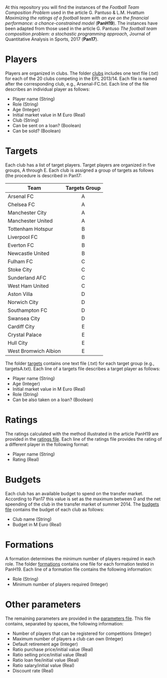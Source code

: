 At this repository you will find the instances of the *Football Team Composition Problem* used in the article G. Pantuso & L.M. Hvattum *Maximizing the ratings of a football team with an eye on the financial performance: a chance-constrained model* (**PanH19**).
The instances have been adapted from those used in the article G. Pantuso *The football team composition problem: a stochastic programming approach*, Journal of Quantitative Analysis in Sports, 2017 (**Pan17**).

# Players
Players are organized in clubs. The folder [clubs](./clubs) includes one text file (.txt) for each of the 20 clubs competing in the EPL 2013/14.
Each file is named after the corresponding club, e.g., Arsenal-FC.txt. Each line of the file describes an individual player as follows:

- Player name (String)
- Role (String)
- Age (Integer)
- Initial market value in M Euro (Real)
- Club (String)
- Can be sent on a loan? (Boolean)
- Can be sold? (Boolean) 

# Targets

Each club has a list of target players. Target players are organized in five groups, A through E. Each club is assigned a group of targets
as follows (the procedure is described in Pan17:

| Team | Targets Group |
| --- |:---:|
|Arsenal FC | A|
|Chelsea FC| A|
|Manchester City| A|
|Manchester United| A|
|Tottenham Hotspur| B| 
|Liverpool FC |B |
|Everton FC |B| 
|Newcastle United | B|
|Fulham FC |C| 
|Stoke City | C|
|Sunderland AFC |C| 
|West Ham United | C|
|Aston Villa |D|
|Norwich City |D|
|Southampton FC |D|
|Swansea City |D|
|Cardiff City |E|
|Crystal Palace |E|
|Hull City |E|
|West Bromwich Albion |E|

The folder [targets](./targets) contains one text file (.txt) for each target group (e.g., targetsA.txt).
Each line of a targets file describes a target player as follows:
- Player name (String)
- Age (Integer)
- Initial market value in M Euro (Real)
- Role (String)
- Can be also taken on a loan? (Boolean)

# Ratings

The ratings calculated with the method illustrated in the article PanH19 are provided in the [ratings file](./ratings.txt).
Each line of the ratings file provides the rating of a different player in the following format:
- Player name (String)
- Rating (Real)

# Budgets
Each club has an available budget to spend on the transfer market. According to Pan17 this value is set as the maximum between 0 and the net speending of the club in the transfer market of summer 2014. The [budgets file](budgets.txt) contains the budget of each club as follows:
- Club name (String)
- Budget in M Euro (Real)

# Formations
A formation determines the minimum number of players required in each role. The folder [formations](./formations) contains one file for each formation tested in PanH19.
Each line of a formation file contains the following information:
- Role (String)
- Minimum number of players required (Integer)

# Other parameters

The remaining parameters are provided in the [parameters file](./default_parameters.txt).
This file contains, separated by spaces, the following information:
- Number of players that can be registered for competitions (Integer)
- Maximum number of players a club can own (Integer)
- Default retirement age (Integer)
- Ratio purchase price/initial value (Real)
- Ratio selling price/initial value (Real)
- Ratio loan fee/initial value (Real)
- Ratio salary/initial value (Real)
- Discount rate (Real)


